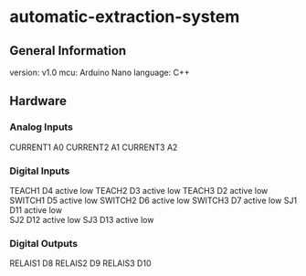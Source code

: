 # automatic-extraction-system

## General Information
version: v1.0 
mcu: Arduino Nano 
language: C++

## Hardware

### Analog Inputs
CURRENT1    A0
CURRENT2    A1
CURRENT3    A2

### Digital Inputs
TEACH1      D4    active low
TEACH2      D3    active low
TEACH3      D2    active low
SWITCH1     D5    active low
SWITCH2     D6    active low
SWITCH3     D7    active low
SJ1         D11   active low  
SJ2         D12   active low
SJ3         D13   active low

### Digital Outputs
RELAIS1     D8
RELAIS2     D9
RELAIS3     D10